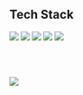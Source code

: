 <div >
	<h2>Tech Stack</h2>
	<img src="https://img.shields.io/badge/React-61DAFB?style=for-the-badge&logo=react&logoColor=white"> 
	<img src="https://img.shields.io/badge/typescript-3178C6?style=for-the-badge&logo=typescript&logoColor=white"> 
	<img src="https://img.shields.io/badge/javascript-F7DF1E?style=for-the-badge&logo=javascript&logoColor=white">
	<img src="https://img.shields.io/badge/Redux-764ABC?style=for-the-badge&logo=redux&logoColor=white"> 
 	<img src="https://img.shields.io/badge/figma-F24E1E?style=for-the-badge&logo=figma&logoColor=white"> 

  <br/> <br/> 
	
</div>
 <img src="https://github-readme-stats.vercel.app/api?username=joywhy&show_icons=true"> 



